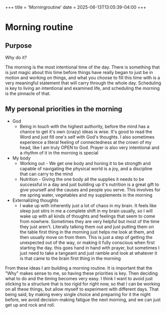 +++
title = 'Morningroutine'
date = 2025-06-13T13:05:39-04:00
+++

# Morning routine

## Purpose

Why do it?

The morning is the most intentional time of the day. There is something that is just magic about this time before things have really began to just be in motion and working on things, and what you choose to fill this time with is a very meaningful statement that will carry through the whole day. Scheduling is key to living an intentional and examined life, and scheduling the morning is the pinnacle of that.

## My personal priorities in the morning
* God
    * Being in touch with the highest authority, before the mind has a chance to get it's own (crazy) ideas is wise. It's good to read the Word and just fill one's self with God's thoughts. I also sometimes experience a literal feeling of connectedness at the crown of my head, like I am truly OPEN to God. Prayer is also very intentional and a rhythm of it in the morning is special
* My body
    * Working out - We get one body and honing it to be strongth and capable of navigating the physical world is a joy, and a discipline that can carry to the mind
    * Nutrition - Giving the one body all the supplies it needs to be successful in a day and just building up it's nutrition is a great gift to give yourself and the causes and people you serve. This involves for me spring water, vegetables and my supplements in the morning
* Externalizing thoughts
    * I wake up with inherently just a lot of chaos in my brain. It feels like sleep just stirs in me a complete shift in my brain usually, so I will wake up with all kinds of thoughts and feelings that seem to come from nowhere. Sometimes they are very helpful but most of the time they just aren't. Literally talking them out and just putting them on the table first thing in the morning just helps me look at them, and then usually move on from them. This is just a step of getting the unexpected out of the way, or making it fully conscious when first starting the day. this goes hand in hand with prayer, but sometimes I just need to take a tangeant and just ramble and look at whatever it is that came to the brain first thing in the morning


From these ideas I am building a morning routine. It is important that the "Why" makes sense to me, so having these priorities is key. Then deciding what to do and the timing becomes very easy. I think I want to avoid just sticking to a structure that is too rigid for right now, so that I can be working on all these things, but allow myself to experiment with different days. That being said, by making every single choice and preparing for it the night before, we avoid decision-making fatigue the next morning, and we can just get up and rock and roll.

